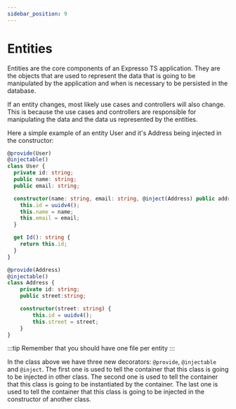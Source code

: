 ```yaml
---
sidebar_position: 9
---
```


# Entities

Entities are the core components of an Expresso TS application. They are the objects that are used to represent the data that is going to be manipulated by the application and when is necessary to be persisted in the database.

If an entity changes, most likely use cases and controllers will also change. This is because the use cases and controllers are responsible for manipulating the data and the data us represented by the entities.

Here a simple example of an entity User and it's Address being injected in the constructor:

```typescript
@provide(User)
@injectable()
class User {
  private id: string;
  public name: string;
  public email: string;

  constructor(name: string, email: string, @inject(Address) public address: Address) {
    this.id = uuidv4();
    this.name = name;
    this.email = email;
  }

  get Id(): string {
    return this.id;
  }
}

@provide(Address)
@injectable()
class Address {
    private id: string;
    public street:string;

    constructor(street: string) {
        this.id = uuidv4();
        this.street = street;
    }
}

```

:::tip
Remember that you should have one file per entity
:::

In the class above we have three new decorators: `@provide`, `@injectable` and `@inject`. The first one is used to tell the container that this class is going to be injected in other class. The second one is used to tell the container that this class is going to be instantiated by the container. The last one is used to tell the container that this class is going to be injected in the constructor of another class.
